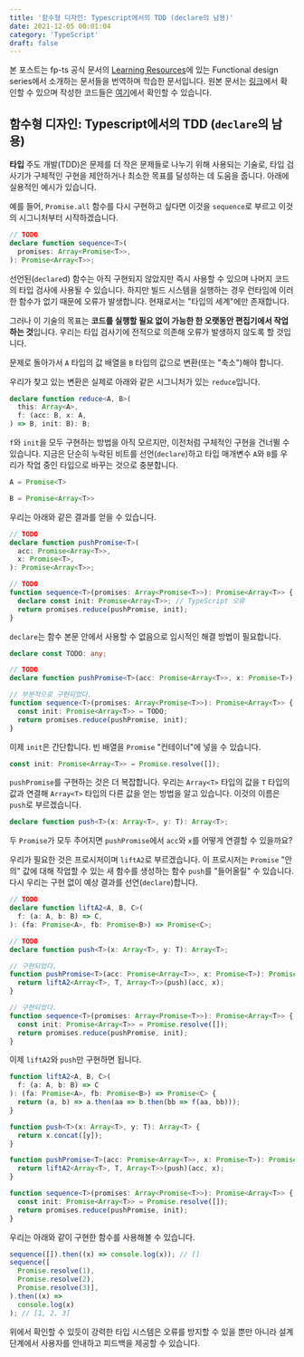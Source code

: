 ```yaml
---
title: '함수형 디자인: Typescript에서의 TDD (declare의 남용)'
date: 2021-12-05 00:01:04
category: 'TypeScript'
draft: false
---
```


본 포스트는 fp-ts 공식 문서의 [Learning Resources](https://gcanti.github.io/fp-ts/learning-resources/)에 있는 Functional design series에서 소개하는 문서들을 번역하며 학습한 문서입니다. 원본 문서는 [링크](https://dev.to/gcanti/functional-design-tdd-in-typescript-aka-abusing-declare-59il)에서 확인할 수 있으며 작성한 코드들은 [여기](https://github.com/alstn2468/getting-started-fp-ts/tree/main/src/functional_design_series/5_tdd_in_typescript)에서 확인할 수 있습니다.

## 함수형 디자인: Typescript에서의 TDD (`declare`의 남용)

**타입** 주도 개발(TDD)은 문제를 더 작은 문제들로 나누기 위해 사용되는 기술로, 타입 검사기가 구체적인 구현을 제안하거나 최소한 목표를 달성하는 데 도움을 줍니다. 아래에 실용적인 예시가 있습니다.

예를 들어,  `Promise.all` 함수를 다시 구현하고 싶다면 이것을 `sequence`로 부르고 이것의 시그니처부터 시작하겠습니다.

```typescript
// TODO
declare function sequence<T>(
  promises: Array<Promise<T>>,
): Promise<Array<T>>;
```

선언된(`declare`d) 함수는 아직 구현되지 않았지만 즉시 사용할 수 있으며 나머지 코드의 타입 검사에 사용될 수 있습니다. 하지만 빌드 시스템을 실행하는 경우 런타임에 이러한 함수가 없기 때문에 오류가 발생합니다. 현재로서는 "타입의 세계"에만 존재합니다.

그러나 이 기술의 목표는 **코드를 실행할 필요 없이 가능한 한 오랫동안 편집기에서 작업하는 것**입니다. 우리는 타입 검사기에 전적으로 의존해 오류가 발생하지 않도록 할 것입니다.

문제로 돌아가서 `A` 타입의 값 배열을 `B` 타입의 값으로 변환(또는 "축소")해야 합니다.

우리가 찾고 있는 변환은 실제로 아래와 같은 시그니처가 있는 `reduce`입니다.

```typescript
declare function reduce<A, B>(
  this: Array<A>,
  f: (acc: B, x: A,
) => B, init: B): B;
```

`f`와 `init`을 모두 구현하는 방법을 아직 모르지만, 이전처럼 구체적인 구현을 건너뛸 수 있습니다. 지금은 단순히 누락된 비트를 선언(`declare`)하고 타입 매개변수 `A`와 `B`를 우리가 작업 중인 타입으로 바꾸는 것으로 충분합니다.

```typescript
A = Promise<T>

B = Promise<Array<T>>
```

우리는 아래와 같은 결과를 얻을 수 있습니다.

```typescript
// TODO
declare function pushPromise<T>(
  acc: Promise<Array<T>>,
  x: Promise<T>,
): Promise<Array<T>>;

// TODO
function sequence<T>(promises: Array<Promise<T>>): Promise<Array<T>> {
  declare const init: Promise<Array<T>>; // TypeScript 오류
  return promises.reduce(pushPromise, init);
}
```

`declare`는 함수 본문 안에서 사용할 수 없음으로 임시적인 해결 방법이 필요합니다.

```typescript
declare const TODO: any;

// TODO
declare function pushPromise<T>(acc: Promise<Array<T>>, x: Promise<T>): Promise<Array<T>>;

// 부분적으로 구현되었다.
function sequence<T>(promises: Array<Promise<T>>): Promise<Array<T>> {
  const init: Promise<Array<T>> = TODO;
  return promises.reduce(pushPromise, init);
}
```

이제 `init`은 간단합니다. 빈 배열을 `Promise` "컨테이너"에 넣을 수 있습니다.

```typescript
const init: Promise<Array<T>> = Promise.resolve([]);
```

`pushPromise`를 구현하는 것은 더 복잡합니다. 우리는 `Array<T>` 타입의 값을 `T` 타입의 값과 연결해 `Array<T>` 타입의 다른 값을 얻는 방법을 알고 있습니다. 이것의 이름은 `push`로 부르겠습니다.

```typescript
declare function push<T>(x: Array<T>, y: T): Array<T>;
```

두 `Promise`가 모두 주어지면 `pushPromise`에서 `acc`와 `x`를 어떻게 연결할 수 있을까요?

우리가 필요한 것은 프로시저이며 `liftA2`로 부르겠습니다. 이 프로시저는 `Promise` "안의" 값에 대해 작업할 수 있는 새 함수를 생성하는 함수 `push`를 "들어올릴" 수 있습니다. 다시 우리는 구현 없이 예상 결과를 선언(`declare`)합니다.

```typescript
// TODO
declare function liftA2<A, B, C>(
  f: (a: A, b: B) => C,
): (fa: Promise<A>, fb: Promise<B>) => Promise<C>;

// TODO
declare function push<T>(x: Array<T>, y: T): Array<T>;

// 구현되었다.
function pushPromise<T>(acc: Promise<Array<T>>, x: Promise<T>): Promise<Array<T>> {
  return liftA2<Array<T>, T, Array<T>>(push)(acc, x);
}

// 구현되었다.
function sequence<T>(promises: Array<Promise<T>>): Promise<Array<T>> {
  const init: Promise<Array<T>> = Promise.resolve([]);
  return promises.reduce(pushPromise, init);
}
```

이제 `liftA2`와 `push`만 구현하면 됩니다.

```typescript
function liftA2<A, B, C>(
  f: (a: A, b: B) => C
): (fa: Promise<A>, fb: Promise<B>) => Promise<C> {
  return (a, b) => a.then(aa => b.then(bb => f(aa, bb)));
}

function push<T>(x: Array<T>, y: T): Array<T> {
  return x.concat([y]);
}

function pushPromise<T>(acc: Promise<Array<T>>, x: Promise<T>): Promise<Array<T>> {
  return liftA2<Array<T>, T, Array<T>>(push)(acc, x);
}

function sequence<T>(promises: Array<Promise<T>>): Promise<Array<T>> {
  const init: Promise<Array<T>> = Promise.resolve([]);
  return promises.reduce(pushPromise, init);
}
```

우리는 아래와 같이 구현한 함수를 사용해볼 수 있습니다.

```typescript
sequence([]).then((x) => console.log(x)); // []
sequence([
  Promise.resolve(1),
  Promise.resolve(2),
  Promise.resolve(3)],
).then((x) =>
  console.log(x)
); // [1, 2, 3]
```

위에서 확인할 수 있듯이 강력한 타입 시스템은 오류를 방지할 수 있을 뿐만 아니라 설계 단계에서 사용자를 안내하고 피드백을 제공할 수 있습니다.